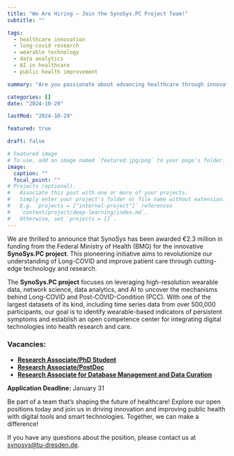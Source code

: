 ```yaml
---
title: "We Are Hiring – Join the SynoSys.PC Project Team!"
subtitle: ""

tags:
  - healthcare innovation
  - long-covid research
  - wearable technology
  - data analytics
  - AI in healthcare
  - public health improvement

summary: "Are you passionate about advancing healthcare through innovative technology? Here’s your chance to make a meaningful impact! SynoSys has been awarded €2.3 million in funding from the Federal Ministry of Health (BMG) for the innovative **SynoSys.PC project**, aimed at deepening our understanding of Long-COVID and improving patient care."

categories: []
date: "2024-10-29"

lastMod: "2024-10-29"

featured: true

draft: false

# Featured image
# To use, add an image named `featured.jpg/png` to your page's folder.
image:
  caption: ""
  focal_point: ""
# Projects (optional).
#   Associate this post with one or more of your projects.
#   Simply enter your project's folder or file name without extension.
#   E.g. `projects = ["internal-project"]` references
#   `content/project/deep-learning/index.md`.
#   Otherwise, set `projects = []`.
---
```


We are thrilled to announce that SynoSys has been awarded €2.3 million in funding from the Federal Ministry of Health (BMG) for the innovative **SynoSys.PC project**. This pioneering initiative aims to revolutionize our understanding of Long-COVID and improve patient care through cutting-edge technology and research.

The **SynoSys.PC project** focuses on leveraging high-resolution wearable data, network science, data analytics, and AI to uncover the mechanisms behind Long-COVID and Post-COVID-Condition (PCC). With one of the largest datasets of its kind, including time series data from over 500,000 participants, our goal is to identify wearable-based indicators of persistent symptoms and establish an open competence center for integrating digital technologies into health research and care.

<!-- ### Key Highlights:

- **Collaboration with University Hospital Jena**
- **High-resolution time series data from 500,000+ participants**
- **Focus on wearable-based indicators for Long-COVID symptoms**
- **Development of an open competence center for health research** -->

### Vacancies:

- [**Research Associate/PhD Student**](https://tu-dresden.de/stellenausschreibung/11889)
- [**Research Associate/PostDoc**](https://tu-dresden.de/stellenausschreibung/11888)
- [**Research Associate for Database Management and Data Curation**](https://tu-dresden.de/stellenausschreibung/11890)

**Application Deadline:** January 31

Be part of a team that’s shaping the future of healthcare! Explore our open positions today and join us in driving innovation and improving public health with digital tools and smart technologies. Together, we can make a difference!

If you have any questions about the position, please contact us at [synosys@tu-dresden.de](mailto:synosys@tu-dresden.de).

<!-- ![SynoSys.PC Project](https://pixabay.com/illustrations/clock-wrist-watch-smartwatch-7708859/) -->
